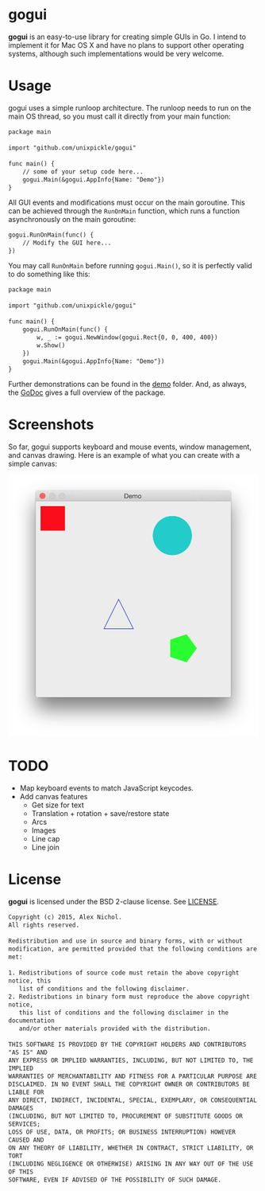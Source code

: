 # gogui

**gogui** is an easy-to-use library for creating simple GUIs in Go. I intend to implement it for Mac OS X and have no plans to support other operating systems, although such implementations would be very welcome.

# Usage

gogui uses a simple runloop architecture. The runloop needs to run on the main OS thread, so you must call it directly from your main function:

    package main
    
    import "github.com/unixpickle/gogui"
    
    func main() {
        // some of your setup code here...
        gogui.Main(&gogui.AppInfo{Name: "Demo"})
    }

All GUI events and modifications must occur on the main goroutine. This can be achieved through the `RunOnMain` function, which runs a function asynchronously on the main goroutine:

    gogui.RunOnMain(func() {
        // Modify the GUI here...
    })

You may call `RunOnMain` before running `gogui.Main()`, so it is perfectly valid to do something like this:

    package main
    
    import "github.com/unixpickle/gogui"
    
    func main() {
        gogui.RunOnMain(func() {
    		w, _ := gogui.NewWindow(gogui.Rect{0, 0, 400, 400})
    		w.Show()
        })
        gogui.Main(&gogui.AppInfo{Name: "Demo"})
    }

Further demonstrations can be found in the [demo](demo) folder. And, as always, the [GoDoc](http://godoc.org/github.com/unixpickle/gogui) gives a full overview of the package.

# Screenshots

So far, gogui supports keyboard and mouse events, window management, and canvas drawing. Here is an example of what you can create with a simple canvas:

![](screenshots/canvas_demo.png)

# TODO

 * Map keyboard events to match JavaScript keycodes.
 * Add canvas features
   * Get size for text
   * Translation + rotation + save/restore state
   * Arcs
   * Images
   * Line cap
   * Line join

# License

**gogui** is licensed under the BSD 2-clause license. See [LICENSE](LICENSE).

```
Copyright (c) 2015, Alex Nichol.
All rights reserved.

Redistribution and use in source and binary forms, with or without
modification, are permitted provided that the following conditions are met:

1. Redistributions of source code must retain the above copyright notice, this
   list of conditions and the following disclaimer. 
2. Redistributions in binary form must reproduce the above copyright notice,
   this list of conditions and the following disclaimer in the documentation
   and/or other materials provided with the distribution.

THIS SOFTWARE IS PROVIDED BY THE COPYRIGHT HOLDERS AND CONTRIBUTORS "AS IS" AND
ANY EXPRESS OR IMPLIED WARRANTIES, INCLUDING, BUT NOT LIMITED TO, THE IMPLIED
WARRANTIES OF MERCHANTABILITY AND FITNESS FOR A PARTICULAR PURPOSE ARE
DISCLAIMED. IN NO EVENT SHALL THE COPYRIGHT OWNER OR CONTRIBUTORS BE LIABLE FOR
ANY DIRECT, INDIRECT, INCIDENTAL, SPECIAL, EXEMPLARY, OR CONSEQUENTIAL DAMAGES
(INCLUDING, BUT NOT LIMITED TO, PROCUREMENT OF SUBSTITUTE GOODS OR SERVICES;
LOSS OF USE, DATA, OR PROFITS; OR BUSINESS INTERRUPTION) HOWEVER CAUSED AND
ON ANY THEORY OF LIABILITY, WHETHER IN CONTRACT, STRICT LIABILITY, OR TORT
(INCLUDING NEGLIGENCE OR OTHERWISE) ARISING IN ANY WAY OUT OF THE USE OF THIS
SOFTWARE, EVEN IF ADVISED OF THE POSSIBILITY OF SUCH DAMAGE.
```
